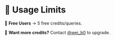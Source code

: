 # 📜 Usage Limits

🔹 **Free Users** → 5 free credits/queries.

📩 **Want more credits?** Contact [@wei_b0](https://t.me/wei_b0) to upgrade.
